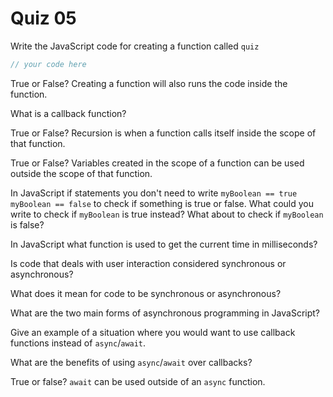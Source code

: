 # Quiz 05

Write the JavaScript code for creating a function called `quiz`

```js
// your code here
```

True or False? Creating a function will also runs the code inside the function.

What is a callback function?

True or False? Recursion is when a function calls itself inside the scope of that function.

True or False? Variables created in the scope of a function can be used outside the scope of that function.

In JavaScript if statements you don't need to write `myBoolean == true` `myBoolean == false` to check if something is true or false. What could you write to check if `myBoolean` is true instead? What about to check if `myBoolean` is false?

In JavaScript what function is used to get the current time in milliseconds?

Is code that deals with user interaction considered synchronous or asynchronous?

What does it mean for code to be synchronous or asynchronous?

What are the two main forms of asynchronous programming in JavaScript?

Give an example of a situation where you would want to use callback functions instead of `async`/`await`.

What are the benefits of using `async`/`await` over callbacks?

True or false? `await` can be used outside of an `async` function.
